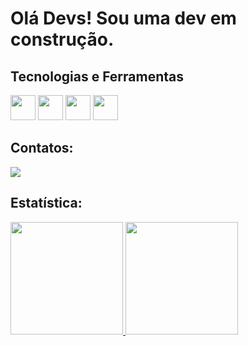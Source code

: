 # Olá Devs! Sou uma dev em construção.



## Tecnologias e Ferramentas 

<div>
  <img src="https://cdn.jsdelivr.net/gh/devicons/devicon/icons/mysql/mysql-original.svg" width="40" height="40"/> 
  <img src="https://cdn.jsdelivr.net/gh/devicons/devicon/icons/javascript/javascript-original.svg" width="40" height = "40" />
  <img src="https://cdn.jsdelivr.net/gh/devicons/devicon/icons/html5/html5-plain-wordmark.svg" width ="40" height = "40"/> 
  <img src="https://cdn.jsdelivr.net/gh/devicons/devicon/icons/css3/css3-plain-wordmark.svg" width="40" height = "40" />
                        
</div>         






## Contatos:

<div>
 <a href="https://www.linkedin.com/in/maria-natiele/" target="_blank"><img src="https://img.shields.io/badge/-LinkedIn-%230077B5?style=for-the-badge&logo=linkedin&logoColor=white" target="_blank"></a> 
          
</div>
  
  

  
## Estatística:

<div>
<a href="https://github.com/MariaNatiele">
<img height="180em" src="https://github-readme-stats.vercel.app/api/top-langs/?username=MariaNatiele&layout=compact&langs_count=7&theme=dracula"/>
<img height="180em" src="https://github-readme-stats.vercel.app/api?username=MariaNatiele&show_icons=true&theme=dracula&include_all_commits=true&count_private=true"/>
</div>
       







